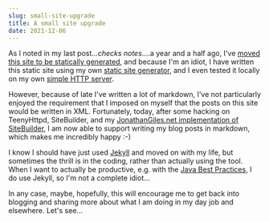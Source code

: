 ```yaml
---
slug: small-site-upgrade
title: A small site upgrade
date: 2021-12-06
---
```

As I noted in my last post...*checks notes*....a year and a half ago, I've [moved this site to be statically generated](/posts/2020/website-overhaul/), and because I'm an idiot, I have written this static site using my own [static site generator](https://github.com/JonathanGiles/sitebuilder), and I even tested it locally on my own [simple HTTP server](https://github.com/jonathangiles/teenyhttpd). 

However, because of late I've written a lot of markdown, I've not particularly enjoyed the requirement that I imposed on myself that the posts on this site would be written in XML. Fortunately, today, after some hacking on TeenyHttpd, SiteBuilder, and my [JonathanGiles.net implementation of SiteBuilder](https://github.com/JonathanGiles/jonathangiles.net), I am now able to support writing my blog posts in markdown, which makes me incredibly happy :-)

I know I should have just used [Jekyll](https://jekyllrb.com/) and moved on with my life, but sometimes the thrill is in the coding, rather than actually using the tool. When I want to actually be productive, e.g. with the [Java Best Practices](http://java.jonathangiles.net), I do use Jekyll, so I'm not a complete idiot...

In any case, maybe, hopefully, this will encourage me to get back into blogging and sharing more about what I am doing in my day job and elsewhere. Let's see...
